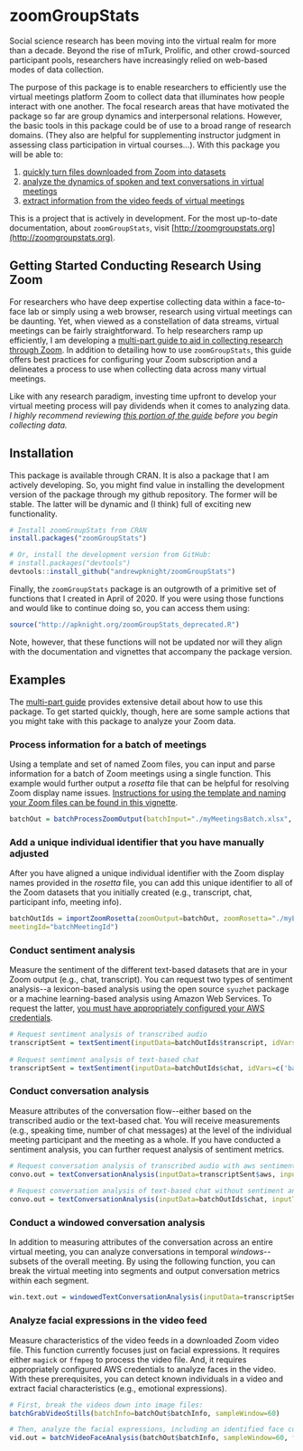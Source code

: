 # zoomGroupStats

<!-- badges: start -->
<!-- badges: end -->

Social science research has been moving into the virtual realm for more than a decade. Beyond the rise of mTurk, Prolific, and other crowd-sourced participant pools, researchers have increasingly relied on web-based modes of data collection. 

The purpose of this package is to enable researchers to efficiently use the virtual meetings platform Zoom to collect data that illuminates how people interact with one another. The focal research areas that have motivated the package so far are group dynamics and interpersonal relations. However, the basic tools in this package could be of use to a broad range of research domains. (They also are helpful for supplementing instructor judgment in assessing class participation in virtual courses...). With this package you will be able to:

1. [quickly turn files downloaded from Zoom into datasets](http://zoomgroupstats.org/articles/part02-process-zoom-files.html)
1. [analyze the dynamics of spoken and text conversations in virtual meetings](http://zoomgroupstats.org/articles/part03-analyze-zoom-conversation-data.html)
1. [extract information from the video feeds of virtual meetings](http://zoomgroupstats.org/articles/part04-analyze-zoom-video-data.html)

This is a project that is actively in development. For the most up-to-date documentation, about `zoomGroupStats`, visit [http://zoomgroupstats.org](http://zoomgroupstats.org).

## Getting Started Conducting Research Using Zoom

For researchers who have deep expertise collecting data within a face-to-face lab or simply using a web browser, research using virtual meetings can be daunting. Yet, when viewed as a constellation of data streams, virtual meetings can be fairly straightforward. To help researchers ramp up efficiently, I am developing a [multi-part guide to aid in collecting research through Zoom](http://zoomgroupstats.org). In addition to detailing how to use `zoomGroupStats`, this guide offers best practices for configuring your Zoom subscription and a delineates a process to use when collecting data across many virtual meetings. 

Like with any research paradigm, investing time upfront to develop your virtual meeting process will pay dividends when it comes to analyzing data. *I highly recommend reviewing [this portion of the guide](http://zoomgroupstats.org/articles/part01-configure-zoom.html) before you begin collecting data.*

## Installation

This package is available through CRAN. It is also a package that I am actively developing. So, you might find value in installing the development version of the package through my github repository. The former will be stable. The latter will be dynamic and (I think) full of exciting new functionality. 

``` r
# Install zoomGroupStats from CRAN
install.packages("zoomGroupStats")

# Or, install the development version from GitHub:
# install.packages("devtools")
devtools::install_github("andrewpknight/zoomGroupStats")
```

Finally, the `zoomGroupStats` package is an outgrowth of a primitive set of functions that I created in April of 2020. If you were using those functions and would like to continue doing so, you can access them using: 

``` r
source("http://apknight.org/zoomGroupStats_deprecated.R")
```

Note, however, that these functions will not be updated nor will they align with the documentation and vignettes that accompany the package version. 

## Examples

The [multi-part guide](http://zoomgroupstats.org) provides extensive detail about how to use this package. To get started quickly, though, here are some sample actions that you might take with this package to analyze your Zoom data. 


### Process information for a batch of meetings

Using a template and set of named Zoom files, you can input and parse information for a batch of Zoom meetings using a single function. This example would further output a *rosetta* file that can be helpful for resolving Zoom display name issues. [Instructions for using the template and naming your Zoom files can be found in this vignette](http://zoomgroupstats.org/articles/part02-process-zoom-files.html). 

``` r
batchOut = batchProcessZoomOutput(batchInput="./myMeetingsBatch.xlsx", exportZoomRosetta="./myMeetings_rosetta_original.xlsx")
```

### Add a unique individual identifier that you have manually adjusted

After you have aligned a unique individual identifier with the Zoom display names provided in the *rosetta* file, you can add this unique identifier to all of the Zoom datasets that you initially created (e.g., transcript, chat, participant info, meeting info). 

``` r
batchOutIds = importZoomRosetta(zoomOutput=batchOut, zoomRosetta="./myEditedRosetta.xlsx", 
meetingId="batchMeetingId")
```

### Conduct sentiment analysis

Measure the sentiment of the different text-based datasets that are in your Zoom output (e.g., chat, transcript). You can request two types of sentiment analysis--a lexicon-based analysis using the open source `syuzhet` package or a machine learning-based analysis using Amazon Web Services. To request the latter, [you must have appropriately configured your AWS credentials](https://github.com/paws-r/paws/blob/main/docs/credentials.md). 

``` r 
# Request sentiment analysis of transcribed audio 
transcriptSent = textSentiment(inputData=batchOutIds$transcript, idVars=c('batchMeetingId', 'utteranceId'), textVar='utteranceMessage', sentMethods=c('aws', 'syuzhet'), appendOut=TRUE, languageCodeVar='utteranceLanguage')
 
# Request sentiment analysis of text-based chat
transcriptSent = textSentiment(inputData=batchOutIds$chat, idVars=c('batchMeetingId', 'messageId'), textVar='message', sentMethods=c('aws', 'syuzhet'), appendOut=TRUE, languageCodeVar='messageLanguage')
```

### Conduct conversation analysis

Measure attributes of the conversation flow--either based on the transcribed audio or the text-based chat. You will receive measurements (e.g., speaking time, number of chat messages) at the level of the individual meeting participant and the meeting as a whole. If you have conducted a sentiment analysis, you can further request analysis of sentiment metrics. 

``` r 
# Request conversation analysis of transcribed audio with aws sentiment analysis completed already
convo.out = textConversationAnalysis(inputData=transcriptSent$aws, inputType='transcript', meetingId='batchMeetingId', speakerId='indivId', sentMethod="aws")
  
# Request conversation analysis of text-based chat without sentiment analysis
convo.out = textConversationAnalysis(inputData=batchOutIds$chat, inputType='chat', meetingId='batchMeetingId', speakerId='indivId')
```

### Conduct a windowed conversation analysis

In addition to measuring attributes of the conversation across an entire virtual meeting, you can analyze conversations in temporal *windows*--subsets of the overall meeting. By using the following function, you can break the virtual meeting into segments and output conversation metrics within each segment.

``` r
win.text.out = windowedTextConversationAnalysis(inputData=transcriptSent$aws, inputType="transcript", meetingId="batchMeetingId", speakerId="indivId", sentMethod="aws", timeVar="utteranceStartSeconds", windowSize=600)
```

### Analyze facial expressions in the video feed

Measure characteristics of the video feeds in a downloaded Zoom video file. This function currently focuses just on facial expressions. It requires either `magick` or `ffmpeg` to process the video file. And, it requires appropriately configured AWS credentials to analyze faces in the video. With these prerequisites, you can detect known individuals in a video and extract facial characteristics (e.g., emotional expressions).

``` r 
# First, break the videos down into image files: 
batchGrabVideoStills(batchInfo=batchOut$batchInfo, sampleWindow=60)

# Then, analyze the facial expressions, including an identified face collection
vid.out = batchVideoFaceAnalysis(batchOut$batchInfo, sampleWindow=60, facesCollectionID="myMeeting-r")
```